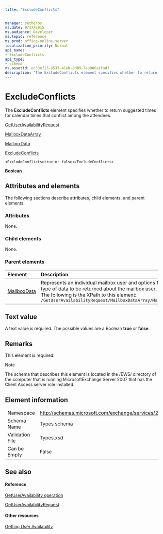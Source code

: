 ```yaml
---
title: "ExcludeConflicts"
 
 
manager: sethgros
ms.date: 9/17/2015
ms.audience: Developer
ms.topic: reference
ms.prod: office-online-server
localization_priority: Normal
api_name:
- ExcludeConflicts
api_type:
- schema
ms.assetid: ec33ef23-8537-41eb-8d89-7eb906a1fad7
description: "The ExcludeConflicts element specifies whether to return suggested times for calendar times that conflict among the attendees."
---
```


# ExcludeConflicts

The **ExcludeConflicts** element specifies whether to return suggested times for calendar times that conflict among the attendees. 
  
[GetUserAvailabilityRequest](getuseravailabilityrequest.md)
  
[MailboxDataArray](mailboxdataarray.md)
  
[MailboxData](mailboxdata.md)
  
[ExcludeConflicts](excludeconflicts.md)
  
```
<ExcludeConflicts>true or false</ExcludeConflicts>
```

 **Boolean**
## Attributes and elements

The following sections describe attributes, child elements, and parent elements.
  
### Attributes

None.
  
### Child elements

None.
  
### Parent elements

|**Element**|**Description**|
|:-----|:-----|
|[MailboxData](mailboxdata.md) <br/> |Represents an individual mailbox user and options for the type of data to be returned about the mailbox user.  <br/> The following is the XPath to this element:  <br/>  `/GetUserAvailabilityRequest/MailboxDataArray/MailboxData` <br/> |
   
## Text value

A text value is required. The possible values are a Boolean **true** or **false**.
  
## Remarks

This element is required.
  
> [!NOTE]
> The schema that describes this element is located in the /EWS/ directory of the computer that is running MicrosoftExchange Server 2007 that has the Client Access server role installed. 
  
## Element information

|||
|:-----|:-----|
|Namespace  <br/> |http://schemas.microsoft.com/exchange/services/2006/types  <br/> |
|Schema Name  <br/> |Types schema  <br/> |
|Validation File  <br/> |Types.xsd  <br/> |
|Can be Empty  <br/> |False  <br/> |
   
## See also

#### Reference

[GetUserAvailability operation](getuseravailability-operation.md)
  
[GetUserAvailabilityRequest](getuseravailabilityrequest.md)
#### Other resources

[Getting User Availability](http://msdn.microsoft.com/library/d4133fcb-9b0f-4e6b-aadf-a389da83516a%28Office.15%29.aspx)

